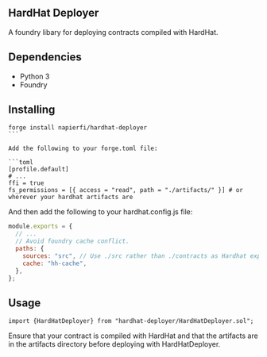 ## HardHat Deployer

A foundry libary for deploying contracts compiled with HardHat.

## Dependencies

- Python 3
- Foundry

## Installing

````shell
forge install napierfi/hardhat-deployer
```

Add the following to your forge.toml file:

```toml
[profile.default]
# ...
ffi = true
fs_permissions = [{ access = "read", path = "./artifacts/" }] # or wherever your hardhat artifacts are
````

And then add the following to your hardhat.config.js file:

```js
module.exports = {
  // ...
  // Avoid foundry cache conflict.
  paths: {
    sources: "src", // Use ./src rather than ./contracts as Hardhat expects
    cache: "hh-cache",
  },
};
```

## Usage

```solidity
import {HardHatDeployer} from "hardhat-deployer/HardHatDeployer.sol";
```

Ensure that your contract is compiled with HardHat and that the artifacts are in the artifacts directory before deploying with HardHatDeployer.
